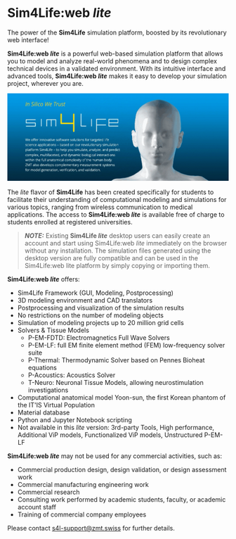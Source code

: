 # **Sim4Life:web *lite***

<!-- https://zmt.swiss/sim4life/ -->
The power of the **Sim4Life** simulation platform, boosted by its revolutionary web interface!

**Sim4Life:web *lite*** is a powerful web-based simulation platform that allows you to model and analyze real-world phenomena and to design complex technical devices in a validated environment. With its intuitive interface and advanced tools, **Sim4Life:web *lite*** makes it easy to develop your simulation project, wherever you are.

<p align="center">  <img src="assets/s4lintro.gif"> </p>

<!-- https://zmt.swiss/in-silico/ 
It is the first computational life sciences platform integrating computable human phantoms with the most powerful physics solvers and the most advanced tissue models for directly analyzing biological real-world phenomena and complex technical devices in a 3D validated biological and anatomical environment.

<br>
<p align="center">
  <img src="https://zmt.swiss/assets/images/in-silico/_resampled/ResizedImageWzkzMCwxNThd/S4LFlowchart.png" width="90%" />
</p>
<br>

All modeling capabilities from the segmentation of medical image data, anatomical and CAD model import, discretization and simulation to visualization and analysis are embedded and streamlined to offer the most versatile and efficient simulation environment possible.

At the core of Sim4Life are the computable, high-fidelity 3D Virtual Population (ViP) human anatomical models. Carefully selected to fully represent global variations in human anatomy, the fully posable, morphable, and validated ViP models along with the IT'IS tissue properties database depict 15 different body types with 120 vital anatomical features and over 300 precisely identified tissues and organs. Cited and applied in hundreds of published studies and papers, the ViP models and the IT'IS material parameter database are continually and meticulously updated, refined, and expanded. -->


<!-- https://zmt.swiss/academic/s4l-academic/sim4life-light/ -->
The *lite* flavor of **Sim4Life** has been created specifically for students to facilitate their understanding of computational modeling and simulations for various topics, ranging from wireless communication to medical applications. The access to **Sim4Life:web *lite*** is available free of charge to students enrolled at registered universities.

> **_NOTE:_** Existing **Sim4Life *lite*** desktop users can easily create an account and start using Sim4Life:web *lite* immediately on the browser without any installation. The simulation files generated using the desktop version are fully compatible and can be used in the Sim4Life:web lite platform by simply copying or importing them.


**Sim4Life:web *lite*** offers:
  - Sim4Life Framework (GUI, Modeling, Postprocessing)
  - 3D modeling environment and CAD translators
  - Postprocessing and visualization of the simulation results 
  - No restrictions on the number of modeling objects
  - Simulation of modeling projects up to 20 million grid cells
  - Solvers & Tissue Models
    * P-EM-FDTD: Electromagnetics Full Wave Solvers
    * P-EM-LF: full EM finite element method (FEM) low-frequency solver suite
    * P-Thermal: Thermodynamic Solver based on Pennes Bioheat equations
    * P-Acoustics: Acoustics Solver
    * T-Neuro: Neuronal Tissue Models, allowing neurostimulation investigations
  - Computational anatomical model Yoon-sun, the first Korean phantom of the IT'IS Virtual Population
  - Material database
  - Python and Jupyter Notebook scripting
  - Not available in this *lite* version: 3rd-party Tools, High performance, Additional ViP models, Functionalized ViP models, Unstructured P-EM-LF

<!-- https://zmt.swiss/academic/s4l-academic/sim4life-light/ -->
**Sim4Life:web *lite*** may not be used for any commercial activities, such as:
  - Commercial production design, design validation, or design assessment work
  - Commercial manufacturing engineering work
  - Commercial research
  - Consulting work performed by academic students, faculty, or academic account staff
  - Training of commercial company employees

Please contact s4l-support@zmt.swiss for further details.
